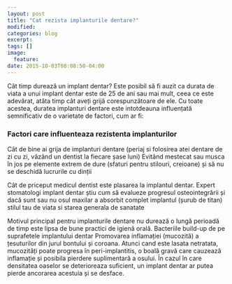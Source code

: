 ```yaml
---
layout: post
title: "Cat rezista implanturile dentare?"
modified:
categories: blog
excerpt:
tags: []
image:
  feature:
date: 2015-10-03T08:08:50-04:00
---
```


Cât timp durează un implant dentar? Este posibil să fi auzit ca durata de viata a unui implant dentar este de 25 de ani sau mai mult, ceea ce este adevărat, atâta timp cât aveți grijă corespunzătoare de ele. Cu toate acestea, duratea implanturi dentare este intotdeauna influențată semnificativ de o varietate de factori, cum ar fi:

### Factori care influenteaza rezistenta implanturilor

Cât de bine ai grija de implanturi dentare (periaj si folosirea atei dentare de zi cu zi, văzând un dentist la fiecare șase luni)
Evitând mestecat sau musca în jos pe elemente extrem de dure (sfaturi pentru stilouri, creioane) și să nu se deschidă lucrurile cu dinții

Cât de priceput medicul dentist este plasarea la implantul dentar. Expert stomatologi implant dentar știu cum să evalueze progresul osteointegrării și dacă sunt sau nu osul maxilar a absorbit complet implantul (șurub de titan)
stilul tau de viata si starea generala de sanatate

 

Motivul principal pentru implanturile dentare nu durează o lungă perioadă de timp este lipsa de bune practici de igienă orală. Bacteriile build-up de pe suprafetele implantului dentar Promovarea inflamației (mucozită) a țesuturilor din jurul bontului și coroana. Atunci cand este lasata netratata, mucozități poate progresa în peri-implantitis, o boală gravă care cauzează inflamație și posibila pierdere suplimentară a osului. În cazul în care densitatea oaselor se deterioreaza suficient, un implant dentar ar putea pierde ancorarea acestuia și se desface.




